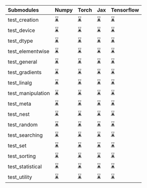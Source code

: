 | Submodules        | Numpy                                                                                                                           | Torch                                                                                                                           | Jax                                                                                                                             | Tensorflow                                                                                                                      |
|:------------------|:--------------------------------------------------------------------------------------------------------------------------------|:--------------------------------------------------------------------------------------------------------------------------------|:--------------------------------------------------------------------------------------------------------------------------------|:--------------------------------------------------------------------------------------------------------------------------------|
| test_creation     | <a href="https://github.com/unifyai/ivy/runs/8068798918?check_suite_focus=true" rel="noopener noreferrer" target="_blank">⌛</a> | <a href="https://github.com/unifyai/ivy/runs/8068800702?check_suite_focus=true" rel="noopener noreferrer" target="_blank">⌛</a> | <a href="https://github.com/unifyai/ivy/runs/8068802338?check_suite_focus=true" rel="noopener noreferrer" target="_blank">⌛</a> | <a href="https://github.com/unifyai/ivy/runs/8068803878?check_suite_focus=true" rel="noopener noreferrer" target="_blank">⌛</a> |
| test_device       | <a href="https://github.com/unifyai/ivy/runs/8068799062?check_suite_focus=true" rel="noopener noreferrer" target="_blank">⌛</a> | <a href="https://github.com/unifyai/ivy/runs/8068800821?check_suite_focus=true" rel="noopener noreferrer" target="_blank">⌛</a> | <a href="https://github.com/unifyai/ivy/runs/8068802421?check_suite_focus=true" rel="noopener noreferrer" target="_blank">⌛</a> | <a href="https://github.com/unifyai/ivy/runs/8068803976?check_suite_focus=true" rel="noopener noreferrer" target="_blank">⌛</a> |
| test_dtype        | <a href="https://github.com/unifyai/ivy/runs/8068799182?check_suite_focus=true" rel="noopener noreferrer" target="_blank">⌛</a> | <a href="https://github.com/unifyai/ivy/runs/8068800933?check_suite_focus=true" rel="noopener noreferrer" target="_blank">⌛</a> | <a href="https://github.com/unifyai/ivy/runs/8068802510?check_suite_focus=true" rel="noopener noreferrer" target="_blank">⌛</a> | <a href="https://github.com/unifyai/ivy/runs/8068804075?check_suite_focus=true" rel="noopener noreferrer" target="_blank">⌛</a> |
| test_elementwise  | <a href="https://github.com/unifyai/ivy/runs/8068799285?check_suite_focus=true" rel="noopener noreferrer" target="_blank">⌛</a> | <a href="https://github.com/unifyai/ivy/runs/8068800998?check_suite_focus=true" rel="noopener noreferrer" target="_blank">⌛</a> | <a href="https://github.com/unifyai/ivy/runs/8068802575?check_suite_focus=true" rel="noopener noreferrer" target="_blank">⌛</a> | <a href="https://github.com/unifyai/ivy/runs/8068804176?check_suite_focus=true" rel="noopener noreferrer" target="_blank">⌛</a> |
| test_general      | <a href="https://github.com/unifyai/ivy/runs/8068799378?check_suite_focus=true" rel="noopener noreferrer" target="_blank">⌛</a> | <a href="https://github.com/unifyai/ivy/runs/8068801090?check_suite_focus=true" rel="noopener noreferrer" target="_blank">⌛</a> | <a href="https://github.com/unifyai/ivy/runs/8068802668?check_suite_focus=true" rel="noopener noreferrer" target="_blank">⌛</a> | <a href="https://github.com/unifyai/ivy/runs/8068804281?check_suite_focus=true" rel="noopener noreferrer" target="_blank">⌛</a> |
| test_gradients    | <a href="https://github.com/unifyai/ivy/runs/8068799488?check_suite_focus=true" rel="noopener noreferrer" target="_blank">⌛</a> | <a href="https://github.com/unifyai/ivy/runs/8068801179?check_suite_focus=true" rel="noopener noreferrer" target="_blank">⌛</a> | <a href="https://github.com/unifyai/ivy/runs/8068802737?check_suite_focus=true" rel="noopener noreferrer" target="_blank">⌛</a> | <a href="https://github.com/unifyai/ivy/runs/8068804402?check_suite_focus=true" rel="noopener noreferrer" target="_blank">⌛</a> |
| test_linalg       | <a href="https://github.com/unifyai/ivy/runs/8068799589?check_suite_focus=true" rel="noopener noreferrer" target="_blank">⌛</a> | <a href="https://github.com/unifyai/ivy/runs/8068801288?check_suite_focus=true" rel="noopener noreferrer" target="_blank">⌛</a> | <a href="https://github.com/unifyai/ivy/runs/8068802840?check_suite_focus=true" rel="noopener noreferrer" target="_blank">⌛</a> | <a href="https://github.com/unifyai/ivy/runs/8068804530?check_suite_focus=true" rel="noopener noreferrer" target="_blank">⌛</a> |
| test_manipulation | <a href="https://github.com/unifyai/ivy/runs/8068799690?check_suite_focus=true" rel="noopener noreferrer" target="_blank">⌛</a> | <a href="https://github.com/unifyai/ivy/runs/8068801444?check_suite_focus=true" rel="noopener noreferrer" target="_blank">⌛</a> | <a href="https://github.com/unifyai/ivy/runs/8068802917?check_suite_focus=true" rel="noopener noreferrer" target="_blank">⌛</a> | <a href="https://github.com/unifyai/ivy/runs/8068804643?check_suite_focus=true" rel="noopener noreferrer" target="_blank">⌛</a> |
| test_meta         | <a href="https://github.com/unifyai/ivy/runs/8068799803?check_suite_focus=true" rel="noopener noreferrer" target="_blank">⌛</a> | <a href="https://github.com/unifyai/ivy/runs/8068801526?check_suite_focus=true" rel="noopener noreferrer" target="_blank">⌛</a> | <a href="https://github.com/unifyai/ivy/runs/8068802998?check_suite_focus=true" rel="noopener noreferrer" target="_blank">⌛</a> | <a href="https://github.com/unifyai/ivy/runs/8068804748?check_suite_focus=true" rel="noopener noreferrer" target="_blank">⌛</a> |
| test_nest         | <a href="https://github.com/unifyai/ivy/runs/8068799962?check_suite_focus=true" rel="noopener noreferrer" target="_blank">⌛</a> | <a href="https://github.com/unifyai/ivy/runs/8068801625?check_suite_focus=true" rel="noopener noreferrer" target="_blank">⌛</a> | <a href="https://github.com/unifyai/ivy/runs/8068803100?check_suite_focus=true" rel="noopener noreferrer" target="_blank">⌛</a> | <a href="https://github.com/unifyai/ivy/runs/8068804853?check_suite_focus=true" rel="noopener noreferrer" target="_blank">⌛</a> |
| test_random       | <a href="https://github.com/unifyai/ivy/runs/8068800095?check_suite_focus=true" rel="noopener noreferrer" target="_blank">⌛</a> | <a href="https://github.com/unifyai/ivy/runs/8068801700?check_suite_focus=true" rel="noopener noreferrer" target="_blank">⌛</a> | <a href="https://github.com/unifyai/ivy/runs/8068803255?check_suite_focus=true" rel="noopener noreferrer" target="_blank">⌛</a> | <a href="https://github.com/unifyai/ivy/runs/8068804967?check_suite_focus=true" rel="noopener noreferrer" target="_blank">⌛</a> |
| test_searching    | <a href="https://github.com/unifyai/ivy/runs/8068800189?check_suite_focus=true" rel="noopener noreferrer" target="_blank">⌛</a> | <a href="https://github.com/unifyai/ivy/runs/8068801815?check_suite_focus=true" rel="noopener noreferrer" target="_blank">⌛</a> | <a href="https://github.com/unifyai/ivy/runs/8068803359?check_suite_focus=true" rel="noopener noreferrer" target="_blank">⌛</a> | <a href="https://github.com/unifyai/ivy/runs/8068805077?check_suite_focus=true" rel="noopener noreferrer" target="_blank">⌛</a> |
| test_set          | <a href="https://github.com/unifyai/ivy/runs/8068800307?check_suite_focus=true" rel="noopener noreferrer" target="_blank">⌛</a> | <a href="https://github.com/unifyai/ivy/runs/8068801909?check_suite_focus=true" rel="noopener noreferrer" target="_blank">⌛</a> | <a href="https://github.com/unifyai/ivy/runs/8068803436?check_suite_focus=true" rel="noopener noreferrer" target="_blank">⌛</a> | <a href="https://github.com/unifyai/ivy/runs/8068805211?check_suite_focus=true" rel="noopener noreferrer" target="_blank">⌛</a> |
| test_sorting      | <a href="https://github.com/unifyai/ivy/runs/8068800410?check_suite_focus=true" rel="noopener noreferrer" target="_blank">⌛</a> | <a href="https://github.com/unifyai/ivy/runs/8068801987?check_suite_focus=true" rel="noopener noreferrer" target="_blank">⌛</a> | <a href="https://github.com/unifyai/ivy/runs/8068803566?check_suite_focus=true" rel="noopener noreferrer" target="_blank">⌛</a> | <a href="https://github.com/unifyai/ivy/runs/8068805326?check_suite_focus=true" rel="noopener noreferrer" target="_blank">⌛</a> |
| test_statistical  | <a href="https://github.com/unifyai/ivy/runs/8068800499?check_suite_focus=true" rel="noopener noreferrer" target="_blank">⌛</a> | <a href="https://github.com/unifyai/ivy/runs/8068802065?check_suite_focus=true" rel="noopener noreferrer" target="_blank">⌛</a> | <a href="https://github.com/unifyai/ivy/runs/8068803677?check_suite_focus=true" rel="noopener noreferrer" target="_blank">⌛</a> | <a href="https://github.com/unifyai/ivy/runs/8068805471?check_suite_focus=true" rel="noopener noreferrer" target="_blank">⌛</a> |
| test_utility      | <a href="https://github.com/unifyai/ivy/runs/8068800599?check_suite_focus=true" rel="noopener noreferrer" target="_blank">⌛</a> | <a href="https://github.com/unifyai/ivy/runs/8068802172?check_suite_focus=true" rel="noopener noreferrer" target="_blank">⌛</a> | <a href="https://github.com/unifyai/ivy/runs/8068803765?check_suite_focus=true" rel="noopener noreferrer" target="_blank">⌛</a> | <a href="https://github.com/unifyai/ivy/runs/8068805590?check_suite_focus=true" rel="noopener noreferrer" target="_blank">⌛</a> |